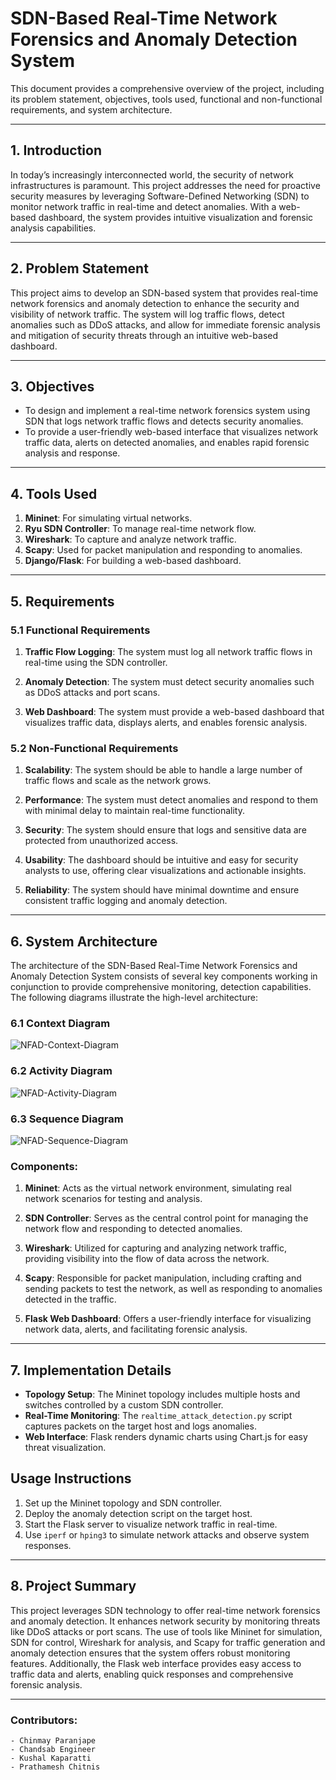 # SDN-Based Real-Time Network Forensics and Anomaly Detection System

This document provides a comprehensive overview of the project, including its problem statement, objectives, tools used, functional and non-functional requirements, and system architecture.

---

## 1. Introduction

In today’s increasingly interconnected world, the security of network infrastructures is paramount. This project addresses the need for proactive security measures by leveraging Software-Defined Networking (SDN) to monitor network traffic in real-time and detect anomalies. With a web-based dashboard, the system provides intuitive visualization and forensic analysis capabilities.

---

## 2. Problem Statement

This project aims to develop an SDN-based system that provides real-time network forensics and anomaly detection to enhance the security and visibility of network traffic. The system will log traffic flows, detect anomalies such as DDoS attacks, and allow for immediate forensic analysis and mitigation of security threats through an intuitive web-based dashboard.

---

## 3. Objectives

- To design and implement a real-time network forensics system using SDN that logs network traffic flows and detects security anomalies.
- To provide a user-friendly web-based interface that visualizes network traffic data, alerts on detected anomalies, and enables rapid forensic analysis and response.

---

## 4. Tools Used

1. **Mininet**: For simulating virtual networks.
2. **Ryu SDN Controller**: To manage real-time network flow.
3. **Wireshark**: To capture and analyze network traffic.
4. **Scapy**: Used for packet manipulation and responding to anomalies.
5. **Django/Flask**: For building a web-based dashboard.

---

## 5. Requirements

### 5.1 Functional Requirements

1. **Traffic Flow Logging**: The system must log all network traffic flows in real-time using the SDN controller.
   
2. **Anomaly Detection**: The system must detect security anomalies such as DDoS attacks and port scans.

3. **Web Dashboard**: The system must provide a web-based dashboard that visualizes traffic data, displays alerts, and enables forensic analysis.

### 5.2 Non-Functional Requirements

1. **Scalability**: The system should be able to handle a large number of traffic flows and scale as the network grows.

2. **Performance**: The system must detect anomalies and respond to them with minimal delay to maintain real-time functionality.

3. **Security**: The system should ensure that logs and sensitive data are protected from unauthorized access.

4. **Usability**: The dashboard should be intuitive and easy for security analysts to use, offering clear visualizations and actionable insights.

5. **Reliability**: The system should have minimal downtime and ensure consistent traffic logging and anomaly detection.

---

## 6. System Architecture

The architecture of the SDN-Based Real-Time Network Forensics and Anomaly Detection System consists of several key components working in conjunction to provide comprehensive monitoring, detection capabilities. The following diagrams illustrate the high-level architecture:

### 6.1 Context Diagram
![NFAD-Context-Diagram](https://github.com/user-attachments/assets/31ef20c3-965f-4d50-b147-c4c916cac222)

### 6.2 Activity Diagram
![NFAD-Activity-Diagram](https://github.com/user-attachments/assets/c254ffc9-af61-452e-900d-befa45d3376d)

### 6.3 Sequence Diagram
![NFAD-Sequence-Diagram](https://github.com/user-attachments/assets/d566c6af-6d9e-42a9-ae6c-f578be17410b)

### Components:

1. **Mininet**: Acts as the virtual network environment, simulating real network scenarios for testing and analysis.

2. **SDN Controller**: Serves as the central control point for managing the network flow and responding to detected anomalies.

3. **Wireshark**: Utilized for capturing and analyzing network traffic, providing visibility into the flow of data across the network.

4. **Scapy**: Responsible for packet manipulation, including crafting and sending packets to test the network, as well as responding to anomalies detected in the traffic.

5. **Flask Web Dashboard**: Offers a user-friendly interface for visualizing network data, alerts, and facilitating forensic analysis.

---
## 7. Implementation Details

-   **Topology Setup**: The Mininet topology includes multiple hosts and switches controlled by a custom SDN controller.
-   **Real-Time Monitoring**: The `realtime_attack_detection.py` script captures packets on the target host and logs anomalies.
-   **Web Interface**: Flask renders dynamic charts using Chart.js for easy threat visualization.

Usage Instructions
------------------

1.  Set up the Mininet topology and SDN controller.
2.  Deploy the anomaly detection script on the target host.
3.  Start the Flask server to visualize network traffic in real-time.
4.  Use `iperf` or `hping3` to simulate network attacks and observe system responses.

---

## 8. Project Summary

This project leverages SDN technology to offer real-time network forensics and anomaly detection. It enhances network security by monitoring threats like DDoS attacks or port scans. The use of tools like Mininet for simulation, SDN for control, Wireshark for analysis, and Scapy for traffic generation and anomaly detection ensures that the system offers robust monitoring features. Additionally, the Flask web interface provides easy access to traffic data and alerts, enabling quick responses and comprehensive forensic analysis.

---

### Contributors:
    - Chinmay Paranjape
    - Chandsab Engineer
    - Kushal Kaparatti
    - Prathamesh Chitnis
